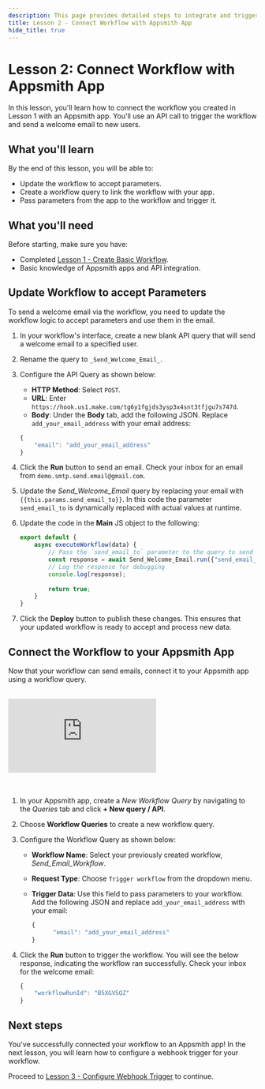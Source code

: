 ```yaml
---
description: This page provides detailed steps to integrate and trigger a workflow from an Appsmith app.
title: Lesson 2 - Connect Workflow with Appsmith App
hide_title: true
---
```


# Lesson 2: Connect Workflow with Appsmith App

In this lesson, you'll learn how to connect the workflow you created in Lesson 1 with an Appsmith app. You'll use an API call to trigger the workflow and send a welcome email to new users. 

## What you'll learn 

By the end of this lesson, you will be able to:
* Update the workflow to accept parameters.
* Create a workflow query to link the workflow with your app.
* Pass parameters from the app to the workflow and trigger it.

## What you'll need

Before starting, make sure you have:
* Completed [Lesson 1 - Create Basic Workflow](/workflows/tutorials/create-workflow).
* Basic knowledge of Appsmith apps and API integration.

## Update Workflow to accept Parameters

To send a welcome email via the workflow, you need to update the workflow logic to accept parameters and use them in the email.

1. In your workflow's interface, create a new blank API query that will send a welcome email to a specified user.
2. Rename the query to `_Send_Welcome_Email_`.

3. Configure the API Query as shown below:
   * **HTTP Method**: Select `POST`.
   * **URL**: Enter `https://hook.us1.make.com/tg6y1fgjds3ysp3x4snt3tfjgu7s747d`.
   * **Body**: Under the **Body** tab, add the following JSON. Replace `add_your_email_address` with your email address:
   
    ```javascript
    {
        "email": "add_your_email_address"
    }
    ```

3. Click the **Run** button to send an email. Check your inbox for an email from `demo.smtp.send.email@gmail.com`.

4. Update the _Send_Welcome_Email_ query by replacing your email with `{{this.params.send_email_to}}`. In this code the parameter `send_email_to` is dynamically replaced with actual values at runtime.

5. Update the code in the **Main** JS object to the following:

    ```javascript
    export default {
        async executeWorkflow(data) {
            // Pass the `send_email_to` parameter to the query to send the email
            const response = await Send_Welcome_Email.run({"send_email_to": data.email});
            // Log the response for debugging
            console.log(response);
        
            return true;
        }
    }
    ```

6. Click the **Deploy** button to publish these changes. This ensures that your updated workflow is ready to accept and process new data.

## Connect the Workflow to your Appsmith App

Now that your workflow can send emails, connect it to your Appsmith app using a workflow query.

 <br/>  
 <div style={{ position: "relative", paddingBottom: "calc(50.520833333333336% + 41px)", height: "0", width: "100%" }}>
    <iframe src="https://demo.arcade.software/UA07mpIDNfWd8hyKzF2U?embed" frameborder="0" loading="lazy" webkitallowfullscreen mozallowfullscreen allowfullscreen style={{ position: "absolute", top: "0", left: "0", width: "100%", height: "100%", colorScheme: "light" }} title="Appsmith | Connect Workflow with Appsmith App">
    </iframe>
    </div>
<br/><br/>

1. In your Appsmith app, create a _New Workflow Query_ by navigating to the _Queries_ tab and click **+ New query / API**.
2. Choose **Workflow Queries** to create a new workflow query.
3. Configure the Workflow Query as shown below:
   * **Workflow Name**: Select your previously created workflow, _Send_Email_Workflow_.
   * **Request Type**: Choose `Trigger workflow` from the dropdown menu.
   * **Trigger Data**: Use this field to pass parameters to your workflow. Add the following JSON and replace `add_your_email_address` with your email:

      ```javascript
      {
            "email": "add_your_email_address"
      }
      ```

4. Click the **Run** button to trigger the workflow. You will see the below response, indicating the workflow ran successfully. Check your inbox for the welcome email:

    ```javascript
    {
        "workflowRunId": "B5XGV5QZ"
    }
    ```

## Next steps

You've successfully connected your workflow to an Appsmith app! In the next lesson, you will learn how to configure a webhook trigger for your workflow.

Proceed to [Lesson 3 - Configure Webhook Trigger](/workflows/tutorials/configure-webhook-trigger) to continue.


